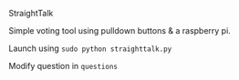 StraightTalk

Simple voting tool using pulldown buttons & a raspberry pi.

Launch using `sudo python straighttalk.py`

Modify question in `questions`